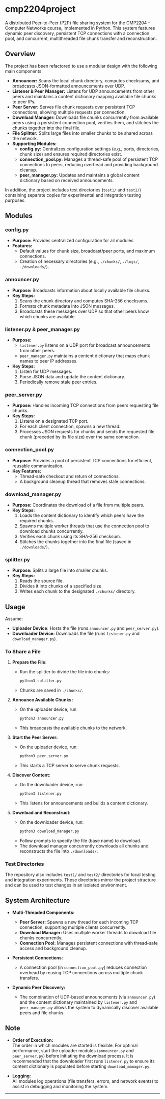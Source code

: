 # cmp2204project

A distributed Peer-to-Peer (P2P) file sharing system for the CMP2204 – Computer Networks course, implemented in Python. This system features dynamic peer discovery, persistent TCP connections with a connection pool, and concurrent, multithreaded file chunk transfer and reconstruction.

## Overview

The project has been refactored to use a modular design with the following main components:

- **Announcer:** Scans the local chunk directory, computes checksums, and broadcasts JSON-formatted announcements over UDP.
- **Listener & Peer Manager:** Listens for UDP announcements from other peers and maintains a content dictionary mapping available file chunks to peer IPs.
- **Peer Server:** Serves file chunk requests over persistent TCP connections, allowing multiple requests per connection.
- **Download Manager:** Downloads file chunks concurrently from available peers using a persistent connection pool, verifies them, and stitches the chunks together into the final file.
- **File Splitter:** Splits large files into smaller chunks to be shared across the network.
- **Supporting Modules:**  
  - **config.py:** Centralizes configuration settings (e.g., ports, directories, chunk size) and ensures required directories exist.  
  - **connection_pool.py:** Manages a thread-safe pool of persistent TCP connections to peers, reducing overhead and providing background cleanup.  
  - **peer_manager.py:** Updates and maintains a global content dictionary based on received announcements.

In addition, the project includes test directories (`test1/` and `test2/`) containing separate copies for experimental and integration testing purposes.

## Modules

### config.py
- **Purpose:** Provides centralized configuration for all modules.
- **Features:**  
  - Default values for chunk size, broadcast/peer ports, and maximum connections.  
  - Creation of necessary directories (e.g., `./chunks/`, `./logs/`, `./downloads/`).

### announcer.py
- **Purpose:** Broadcasts information about locally available file chunks.
- **Key Steps:**
  1. Scans the chunk directory and computes SHA-256 checksums.
  2. Formats chunk metadata into JSON messages.
  3. Broadcasts these messages over UDP so that other peers know which chunks are available.

### listener.py & peer_manager.py
- **Purpose:**  
  - `listener.py` listens on a UDP port for broadcast announcements from other peers.
  - `peer_manager.py` maintains a content dictionary that maps chunk names to peer IP addresses.
- **Key Steps:**
  1. Listen for UDP messages.
  2. Parse JSON data and update the content dictionary.
  3. Periodically remove stale peer entries.

### peer_server.py
- **Purpose:** Handles incoming TCP connections from peers requesting file chunks.
- **Key Steps:**
  1. Listens on a designated TCP port.
  2. For each client connection, spawns a new thread.
  3. Processes JSON requests for chunks and sends the requested file chunk (preceded by its file size) over the same connection.

### connection_pool.py
- **Purpose:** Provides a pool of persistent TCP connections for efficient, reusable communication.
- **Key Features:**  
  - Thread-safe checkout and return of connections.
  - A background cleanup thread that removes stale connections.

### download_manager.py
- **Purpose:** Coordinates the download of a file from multiple peers.
- **Key Steps:**
  1. Loads the content dictionary to identify which peers have the required chunks.
  2. Spawns multiple worker threads that use the connection pool to download chunks concurrently.
  3. Verifies each chunk using its SHA-256 checksum.
  4. Stitches the chunks together into the final file (saved in `./downloads/`).

### splitter.py
- **Purpose:** Splits a large file into smaller chunks.
- **Key Steps:**
  1. Reads the source file.
  2. Divides it into chunks of a specified size.
  3. Writes each chunk to the designated `./chunks/` directory.

## Usage

Assume:
- **Uploader Device:** Hosts the file (runs `announcer.py` and `peer_server.py`).
- **Downloader Device:** Downloads the file (runs `listener.py` and `download_manager.py`).

### To Share a File

1. **Prepare the File:**
   - Run the splitter to divide the file into chunks:
     ```bash
     python3 splitter.py
     ```
   - Chunks are saved in `./chunks/`.

2. **Announce Available Chunks:**
   - On the uploader device, run:
     ```bash
     python3 announcer.py
     ```
   - This broadcasts the available chunks to the network.

3. **Start the Peer Server:**
   - On the uploader device, run:
     ```bash
     python3 peer_server.py
     ```
   - This starts a TCP server to serve chunk requests.

4. **Discover Content:**
   - On the downloader device, run:
     ```bash
     python3 listener.py
     ```
   - This listens for announcements and builds a content dictionary.

5. **Download and Reconstruct:**
   - On the downloader device, run:
     ```bash
     python3 download_manager.py
     ```
   - Follow prompts to specify the file (base name) to download.
   - The download manager concurrently downloads all chunks and reconstructs the file into `./downloads/`.

### Test Directories

The repository also includes `test1/` and `test2/` directories for local testing and integration experiments. These directories mirror the project structure and can be used to test changes in an isolated environment.

## System Architecture

- **Multi-Threaded Components:**
  - **Peer Server:** Spawns a new thread for each incoming TCP connection, supporting multiple clients concurrently.
  - **Download Manager:** Uses multiple worker threads to download file chunks concurrently.
  - **Connection Pool:** Manages persistent connections with thread-safe access and background cleanup.

- **Persistent Connections:**
  - A connection pool (in `connection_pool.py`) reduces connection overhead by reusing TCP connections across multiple chunk transfers.

- **Dynamic Peer Discovery:**
  - The combination of UDP-based announcements (via `announcer.py`) and the content dictionary maintained by `listener.py` and `peer_manager.py` allows the system to dynamically discover available peers and file chunks.

## Note

- **Order of Execution:**  
  The order in which modules are started is flexible. For optimal performance, start the uploader modules (`announcer.py` and `peer_server.py`) before initiating the download process. It is recommended that the downloader first runs `listener.py` to ensure its content dictionary is populated before starting `download_manager.py`.

- **Logging:**  
  All modules log operations (file transfers, errors, and network events) to assist in debugging and monitoring the system.

---